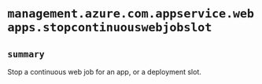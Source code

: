 # `management.azure.com.appservice.webapps.stopcontinuouswebjobslot`

## `summary`
Stop a continuous web job for an app, or a deployment slot.


